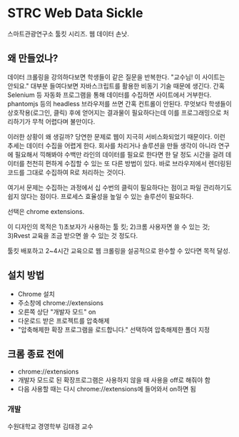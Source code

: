 # STRC Web Data Sickle
스마트관광연구소 툴킷 시리즈. 웹 데이터 손낫.

## 왜 만들었나?
데이터 크롤링을 강의하다보면 학생들이 같은 질문을 반복한다. "교수님! 이 사이트는 안되요." 대부분 들여다보면 자바스크립트를 활용한 비동기 기술 때문에 생긴다. 간혹 Selenium 등 자동화 프로그램을 통해 데이터를 수집하면 사이트에서 거부한다. phantomjs 등의 headless 브라우저를 쓰면 간혹 컨트롤이 안된다. 무엇보다 학생들이 상호작용(로그인, 클릭) 후에 얻어지는 결과물이 필요하다는데 이를 프로그래밍으로 처리하기가 무척 어렵다며 불만이다.

이러한 상황이 왜 생길까? 당연한 문제로 웹이 지극히 서비스화되었기 때문이다. 이런 추세는 데이터 수집을 어렵게 한다. 회사를 차리거나 솔루션을 만들 생각이 아니라 연구에 필요해서 끽해봐야 수백만 라인의 데이터를 필요로 한다면 한 달 정도 시간을 걸려 데이터를 천천히 편하게 수집할 수 있는 또 다른 방법이 있다. 바로 브라우저에서 렌더링된 <body>코드를 그대로 수집하여 R로 처리하는 것이다.
  
여기서 문제는 수집하는 과정에서 십 수번의 클릭이 필요하다는 점이고 파일 관리하기도 쉽지 않다는 점이다. 프로세스 효율성을 높일 수 있는 솔루션이 필요하다.

선택은 chrome extensions.

이 디자인의 목적은 1)초보자가 사용하는 툴 킷; 2)크롬 사용자면 쓸 수 있는 것; 3)Rvest 교육을 조금 받으면 쓸 수 있는 것 정도다.

툴킷 배포하고 2~4시간 교육으로 웹 크롤링을 설공적으로 완수할 수 있다면 목적 달성.

## 설치 방법
* Chrome 설치
* 주소창에 chrome://extensions
* 오른쪽 상단 "개발자 모드" on
* 다운로드 받은 프로젝트를 압축해제
* "압축해제한 확장 프로그램을 로드합니다." 선택하여 압축해제한 폴더 지정

## 크롬 종료 전에
* chrome://extensions
* 개발자 모드로 된 확장프로그램은 사용하지 않을 때 사용을 off로 해줘야 함
* 다음 사용할 때는 다시 chrome://extensions에 들어와서 on하면 됨

### 개발
수원대학교 경영학부 김태경 교수
